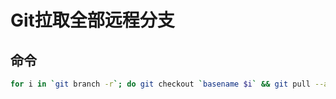 # Git拉取全部远程分支

## 命令

```bash
for i in `git branch -r`; do git checkout `basename $i` && git pull --all; done
```



